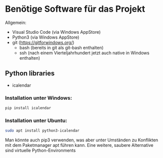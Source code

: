 # Benötige Software für das Projekt
Allgemein:
  * Visual Studio Code (via Windows AppStore)
  * Python3 (via Windows AppStore)
  * git (https://gitforwindows.org/)
    * bash (bereits in git als git-bash enthalten)
    * ssh (nach einem Vierteljahrhundert jetzt auch native in Windows enthalten)

## Python libraries
  * icalendar

### Installation unter Windows:
```bash
pip install icalendar
```

### Installation unter Ubuntu: 
```bash
sudo apt install python3-icalendar
```
Man könnte auch pip3 verwenden, was aber unter Umständen zu Konflikten mit dem Paketmanager apt führen kann.
Eine weitere, saubere Alternative sind virtuelle Python-Environments
